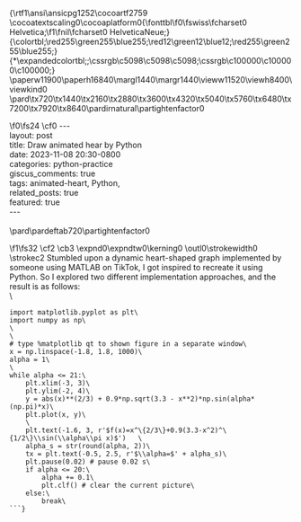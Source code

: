 {\rtf1\ansi\ansicpg1252\cocoartf2759
\cocoatextscaling0\cocoaplatform0{\fonttbl\f0\fswiss\fcharset0 Helvetica;\f1\fnil\fcharset0 HelveticaNeue;}
{\colortbl;\red255\green255\blue255;\red12\green12\blue12;\red255\green255\blue255;}
{\*\expandedcolortbl;;\cssrgb\c5098\c5098\c5098;\cssrgb\c100000\c100000\c100000;}
\paperw11900\paperh16840\margl1440\margr1440\vieww11520\viewh8400\viewkind0
\pard\tx720\tx1440\tx2160\tx2880\tx3600\tx4320\tx5040\tx5760\tx6480\tx7200\tx7920\tx8640\pardirnatural\partightenfactor0

\f0\fs24 \cf0 ---\
layout: post\
title: Draw animated hear by Python\
date: 2023-11-08  20:30-0800\
categories: python-practice\
giscus_comments: true\
tags: animated-heart, Python, \
related_posts: true\
featured: true\
---\
\
\pard\pardeftab720\partightenfactor0

\f1\fs32 \cf2 \cb3 \expnd0\expndtw0\kerning0
\outl0\strokewidth0 \strokec2 Stumbled upon a dynamic heart-shaped graph implemented by someone using MATLAB on TikTok, I got inspired to recreate it using Python. So I explored two different implementation approaches, and the result is as follows:\
\
```python\
import matplotlib.pyplot as plt\
import numpy as np\
\
\
# type %matplotlib qt to shown figure in a separate window\
x = np.linspace(-1.8, 1.8, 1000)\
alpha = 1\
\
while alpha <= 21:\
    plt.xlim(-3, 3)\
    plt.ylim(-2, 4)\
    y = abs(x)**(2/3) + 0.9*np.sqrt(3.3 - x**2)*np.sin(alpha*(np.pi)*x)\
    plt.plot(x, y)\
    \
    plt.text(-1.6, 3, r'$f(x)=x^\{2/3\}+0.9(3.3-x^2)^\{1/2\}\\sin(\\alpha\\pi x)$')   \
    alpha_s = str(round(alpha, 2))\
    tx = plt.text(-0.5, 2.5, r'$\\alpha=$' + alpha_s)\
    plt.pause(0.02) # pause 0.02 s\
    if alpha <= 20:\
        alpha += 0.1\
        plt.clf() # clear the current picture\
    else:\
        break\
```}